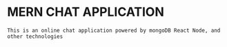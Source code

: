 # MERN CHAT APPLICATION
    This is an online chat application powered by mongoDB React Node, and other technologies